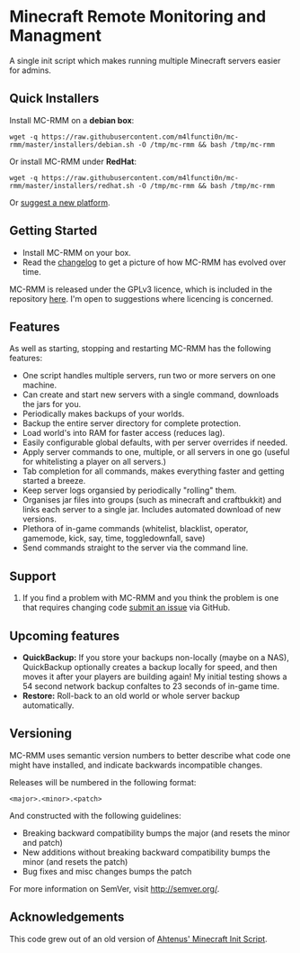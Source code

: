 # Minecraft Remote Monitoring and Managment


A single init script which makes running multiple Minecraft servers easier for admins.

## Quick Installers

Install MC-RMM on a **debian box**:

    wget -q https://raw.githubusercontent.com/m4lfuncti0n/mc-rmm/master/installers/debian.sh -O /tmp/mc-rmm && bash /tmp/mc-rmm

Or install MC-RMM under **RedHat**:

	wget -q https://raw.githubusercontent.com/m4lfuncti0n/mc-rmm/master/installers/redhat.sh -O /tmp/mc-rmm && bash /tmp/mc-rmm

Or [suggest a new platform][issues].

## Getting Started

* Install MC-RMM on your box.
* Read the [changelog][changelog] to get a picture of how MC-RMM has evolved over time.

MC-RMM is released under the GPLv3 licence, which is included in the repository [here][licence]. I'm open to suggestions where licencing is concerned.

## Features

As well as starting, stopping and restarting MC-RMM has the following features:

* One script handles multiple servers, run two or more servers on one machine.
* Can create and start new servers with a single command, downloads the jars for you.
* Periodically makes backups of your worlds.
* Backup the entire server directory for complete protection.
* Load world's into RAM for faster access (reduces lag).
* Easily configurable global defaults, with per server overrides if needed.
* Apply server commands to one, multiple, or all servers in one go (useful for whitelisting a player on all servers.)
* Tab completion for all commands, makes everything faster and getting started a breeze.
* Keep server logs organsied by periodically "rolling" them.
* Organises jar files into groups (such as minecraft and craftbukkit) and links each server to a single jar. Includes automated download of new versions.
* Plethora of in-game commands (whitelist, blacklist, operator, gamemode, kick, say, time, toggledownfall, save)
* Send commands straight to the server via the command line.

## Support

1. If you find a problem with MC-RMM and you think the problem is one that requires changing code [submit an issue][issues] via GitHub.

## Upcoming features

* **QuickBackup:** If you store your backups non-locally (maybe on a NAS), QuickBackup optionally creates a backup locally for speed, and then moves it after your players are building again! My initial testing shows a 54 second network backup confaltes to 23 seconds of in-game time.
* **Restore:** Roll-back to an old world or whole server backup automatically.


## Versioning

MC-RMM uses semantic version numbers to better describe what code one might have installed, and indicate backwards incompatible changes.

Releases will be numbered in the following format:

`<major>.<minor>.<patch>`

And constructed with the following guidelines:

* Breaking backward compatibility bumps the major (and resets the minor and patch)
* New additions without breaking backward compatibility bumps the minor (and resets the patch)
* Bug fixes and misc changes bumps the patch

For more information on SemVer, visit http://semver.org/.


## Acknowledgements

This code grew out of an old version of [Ahtenus' Minecraft Init Script][ahtenus-minecraft-init].


[ahtenus-minecraft-init]: https://github.com/Ahtenus/minecraft-init
[changelog]: https://github.com/m4lfiuncti0n/mc-rmm/blob/master/CHANGELOG.markdown
[licence]: https://github.com/m4lfiuncti0n/mc-rmm/blob/master/LICENSE.markdown
[issues]: https://github.com/m4lfiuncti0n/mc-rmm/issues
